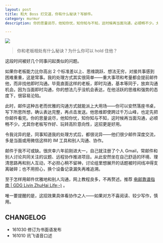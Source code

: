```yaml
---
layout: post
title: 和大 Boss 打交道，你有什么秘诀？写邮件。
category: murmur
description: 你的思量说尽，他知你忧，知你知与不知，这时候再当面沟通，必顺畅不少。尤其你老板写作好、玩转高阶意向性，这招更是好用。

---
```


![](http://openmindclub.qiniudn.com/ishanshan/blog/Letter2.jpg)

>你和老板相处有什么秘诀？为什么你可以 hold 住他？

这段时间被好几个同事问起类似的问题。

如果你老板能力比你高出 2 个标准差以上、思维跳跃、想法无穷，对接共事感到困难重重，这是常事。我的处理方式其实很简单——重大事项和考量都会提前邮件他，而非找他即时沟通。毕竟直面这样的老板，即时沟通，基本等同于，放弃沟通机会。因为当面即时沟通，你的想法几乎没机会表达，在他活跃的思维和强势的态度下，很容易沦陷。

此时，邮件这种古老而优雅的沟通方式就能派上大用场——你可以安然落座书桌，写下所思所想，确认表达完整，再点击发送。他思维即使跨过千万山峰，也定先把你邮件看完。你的思量说尽，他知你忧，知你知与不知，这时候再当面沟通，必顺畅不少。尤其你老板写作好、玩转高阶意向性，这招更是好用。

令我诧异的是，同事知道我的处理方式后，都很诧异——他们很少邮件深度交流，多是当面或用微信这样的 IM 工具和别人沟通、协作。

邮件于我不可或缺。很庆幸六年前刚进大一，自己就注册了个人 Gmail，常邮件和别人讨论共同关注的议题、远程协作推进项目。从此安然坐在自己舒适的环境、理清思路再和别人互动，不必担心稍不留神，讨论组里想展开的话题被时间线冲得支离破碎；也不用担心，换个设备记录漏失再难追溯。

至于怎样用邮件优雅地和别人沟通，网上教程良多，不再赘述。推荐 [电邮靠谱指南 | GDG Livin ZhuHai Life;-)](http://blog.zhgdg.org/2014-02/email-kaopulity-guider/) 。



唯一要提醒的是，这招效果具体看协作之人——如果对方不喜阅读、较少写作，慎用。


## CHANGELOG 

- 161030 修订为书面语发布
- 161010 讯飞语音口述

